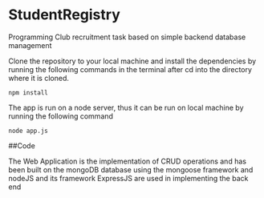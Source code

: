 # StudentRegistry
Programming Club recruitment task based on simple backend database management

Clone the repository to your local machine and install the dependencies by running the following commands in the terminal after cd into the directory where it is cloned.

```
npm install
```
The app is run on a node server, thus it can be run on local machine by running the following command

```
node app.js
```
##Code

The Web Application is the implementation of CRUD operations and has been built on the mongoDB database using the mongoose framework and nodeJS and its framework ExpressJS are used in implementing the back end
